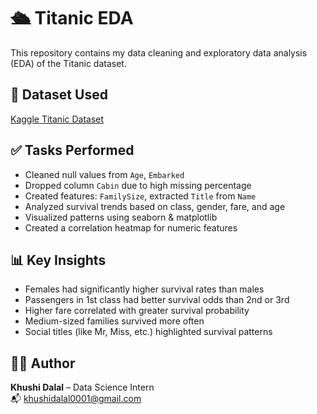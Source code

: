 # 🛳 Titanic EDA 

This repository contains my data cleaning and exploratory data analysis (EDA) of the Titanic dataset.

## 📂 Dataset Used
[Kaggle Titanic Dataset](https://www.kaggle.com/c/titanic/data)

## ✅ Tasks Performed
- Cleaned null values from `Age`, `Embarked`
- Dropped column `Cabin` due to high missing percentage
- Created features: `FamilySize`, extracted `Title` from `Name`
- Analyzed survival trends based on class, gender, fare, and age
- Visualized patterns using seaborn & matplotlib
- Created a correlation heatmap for numeric features

## 📊 Key Insights
- Females had significantly higher survival rates than males
- Passengers in 1st class had better survival odds than 2nd or 3rd
- Higher fare correlated with greater survival probability
- Medium-sized families survived more often
- Social titles (like Mr, Miss, etc.) highlighted survival patterns

## 👩‍💻 Author
**Khushi Dalal** – Data Science Intern  
📬 [khushidalal0001@gmail.com](mailto:khushidalal0001@gmail.com)

